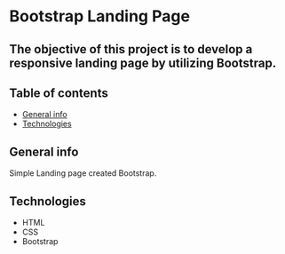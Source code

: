 # Bootstrap Landing Page

## The objective of this project is to develop a responsive landing page by utilizing Bootstrap.

## Table of contents
* [General info](#general-info)
* [Technologies](#technologies)
  

## General info 
Simple Landing page created Bootstrap.

## Technologies
* HTML
* CSS
* Bootstrap




